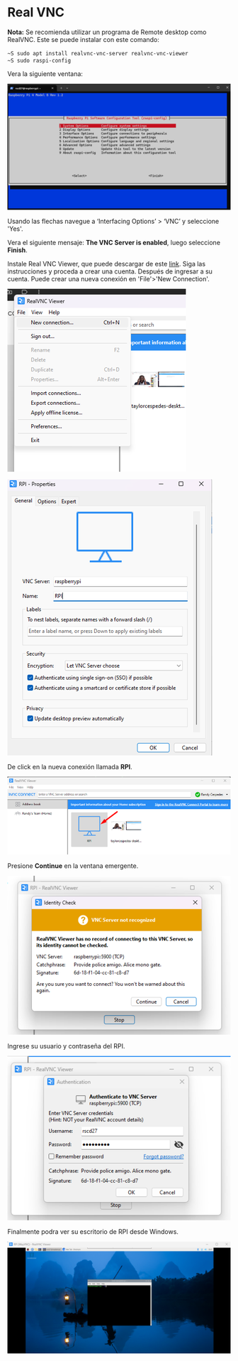 # Real VNC

**Nota:** Se recomienda utilizar un programa de Remote desktop como RealVNC. Este se puede instalar con este comando:

```
~S sudo apt install realvnc-vnc-server realvnc-vnc-viewer
~S sudo raspi-config
```

Vera la siguiente ventana:

![raspi-config](./imgs/raspi-config.png)

Usando las flechas navegue a  ‘Interfacing Options’ > ‘VNC’ y seleccione 'Yes'.

Vera el siguiente mensaje: **The VNC Server is enabled**, luego seleccione **Finish**.

Instale Real VNC Viewer, que puede descargar de este [link](https://www.realvnc.com/en/connect/download/viewer/windows/?lai_sr=0-4&lai_sl=l). Siga las instrucciones y proceda a crear una cuenta. Después de ingresar a su cuenta. Puede crear una nueva conexión en 'File'>'New Connection'.

![real-vnc](./imgs/real-VNC.png)

![real-vnc-con](./imgs/real-VNC-con.png)

De click en la nueva conexión llamada **RPI**.

![real-vnc-newalias](./imgs/real-VNC-newalias.png)

Presione **Continue** en la ventana emergente.

![real-vnc-seguridad](./imgs/real-VNC-seguridad.png)

Ingrese su usuario y contraseña del RPI.

![real-vnc-usuario](./imgs/real-VNC-usuario.png)

Finalmente podra ver su escritorio de RPI desde Windows.

![real-vnc-RPI](./imgs/real-VNC-RPI.png)
